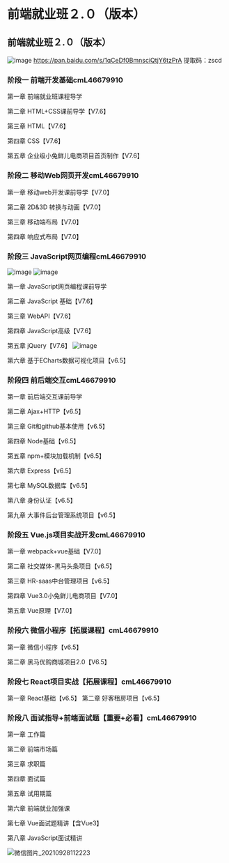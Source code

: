# 前端就业班２.０（版本）

## 前端就业班２.０（版本）
![image](https://user-images.githubusercontent.com/41461298/147387916-551ff135-58cf-44dd-b7ac-a16f3975ed4f.png)
https://pan.baidu.com/s/1qCeDf0BmnsciQtjY6tzPrA 
提取码：zscd 
### 阶段一 前端开发基础cmL46679910

第一章 前端就业班课程导学

第二章 HTML+CSS课前导学【V7.6】

第三章 HTML【V7.6】

第四章 CSS【V7.6】

第五章 企业级小兔鲜儿电商项目首页制作【V7.6】
### 阶段二 移动Web网页开发cmL46679910

第一章 移动web开发课前导学【V7.0】

第二章 2D&3D 转换与动画【V7.0】

第三章 移动端布局【V7.0】

第四章 响应式布局【V7.0】
### 阶段三 JavaScript网页编程cmL46679910
![image](https://user-images.githubusercontent.com/41461298/147387927-0a45ee02-b631-4b89-8016-ab99f1a70d7d.png)
![image](https://user-images.githubusercontent.com/41461298/147387937-33f6f593-7e29-41ec-98bd-cffbb8ded989.png)


第一章 JavaScript网页编程课前导学

第二章 JavaScript 基础【V7.6】

第三章 WebAPI【V7.6】

第四章 JavaScript高级【V7.6】

第五章 jQuery【V7.6】
![image](https://user-images.githubusercontent.com/41461298/147387908-b2a1a356-9a74-45c7-98b5-287f120c310c.png)


第六章 基于ECharts数据可视化项目【v6.5】
### 阶段四 前后端交互cmL46679910

第一章 前后端交互课前导学

第二章 Ajax+HTTP【v6.5】

第三章 Git和github基本使用【v6.5】

第四章 Node基础【v6.5】

第五章 npm+模块加载机制【v6.5】

第六章 Express【v6.5】

第七章 MySQL数据库【v6.5】

第八章 身份认证【v6.5】

第九章 大事件后台管理系统项目【v6.5】
### 阶段五 Vue.js项目实战开发cmL46679910

第一章 webpack+vue基础【V7.0】

第二章 社交媒体-黑马头条项目【v6.5】

第三章 HR-saas中台管理项目【v6.5】

第四章 Vue3.0小兔鲜儿电商项目【V7.0】

第五章 Vue原理【V7.0】
### 阶段六 微信小程序【拓展课程】cmL46679910

第一章 微信小程序【v6.5】

第二章 黑马优购商城项目2.0【V6.5】
### 阶段七 React项目实战【拓展课程】cmL46679910

第一章 React基础【v6.5】
第二章 好客租房项目【v6.5】
### 阶段八 面试指导+前端面试题【重要+必看】cmL46679910

第一章 工作篇

第二章 前端市场篇

第三章 求职篇

第四章 面试篇

第五章 试用期篇

第六章 前端就业加强课

第七章 Vue面试题精讲【含Vue3】

第八章 JavaScript面试精讲

![微信图片_20210928112223](https://user-images.githubusercontent.com/41461298/147387950-8ff30aad-e12b-421b-a119-1b043fd1ed1b.jpg)
